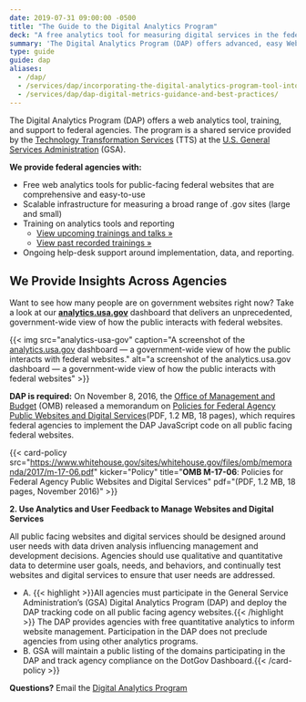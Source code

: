 ```yaml
---
date: 2019-07-31 09:00:00 -0500
title: "The Guide to the Digital Analytics Program"
deck: "A free analytics tool for measuring digital services in the federal government"
summary: 'The Digital Analytics Program (DAP) offers advanced, easy Web analytics to federal agencies.'
type: guide
guide: dap
aliases:
  - /dap/
  - /services/dap/incorporating-the-digital-analytics-program-tool-into-your-agencys-metric-program/
  - /services/dap/dap-digital-metrics-guidance-and-best-practices/
---
```


The Digital Analytics Program (DAP) offers a web analytics tool, training, and support to federal agencies. The program is a shared service provided by the [Technology Transformation Services](http://www.gsa.gov/tts) (TTS) at the [U.S. General Services Administration](https://www.gsa.gov) (GSA).


**We provide federal agencies with:**

- Free web analytics tools for public-facing federal websites that are comprehensive and easy-to-use
- Scalable infrastructure for measuring a broad range of .gov sites (large and small)
- Training on analytics tools and reporting
    - [View upcoming trainings and talks »](https://demo.digital.gov/events/) 
    - [View past recorded trainings »](https://www.youtube.com/playlist?list=PLd9b-GuOJ3nFwlyvLFUtmDpYFKezhot8P) 
- Ongoing help-desk support around implementation, data, and reporting.


## We Provide Insights Across Agencies

Want to see how many people are on government websites right now? Take a look at our [**analytics.usa.gov**](https://analytics.usa.gov/?=dg) dashboard that delivers an unprecedented, government-wide view of how the public interacts with federal websites.

{{< img src="analytics-usa-gov" caption="A screenshot of the [analytics.usa.gov](https://analytics.usa.gov?=dg) dashboard — a government-wide view of how the public interacts with federal websites." alt="a screenshot of the analytics.usa.gov dashboard — a government-wide view of how the public interacts with federal websites" >}}


**DAP is required:** On November 8, 2016, the [Office of Management and Budget](https://www.whitehouse.gov/omb/) (OMB) released a memorandum on [Policies for Federal Agency Public Websites and Digital Services](https://www.whitehouse.gov/sites/whitehouse.gov/files/omb/memoranda/2017/m-17-06.pdf)(PDF, 1.2 MB, 18 pages), which requires federal agencies to implement the DAP JavaScript code on all public facing federal websites. 

{{< card-policy src="https://www.whitehouse.gov/sites/whitehouse.gov/files/omb/memoranda/2017/m-17-06.pdf" kicker="Policy" title="**OMB M-17-06**: Policies for Federal Agency Public Websites and Digital Services" pdf="(PDF, 1.2 MB, 18 pages, November 2016)" >}}

**2. Use Analytics and User Feedback to Manage Websites and Digital Services**

All public facing websites and digital services should be designed around user needs with data driven analysis influencing management and development decisions. Agencies should use qualitative and quantitative data to determine user goals, needs, and behaviors, and continually test websites and digital services to ensure that user needs are addressed.

- A. {{< highlight >}}All agencies must participate in the General Service Administration’s (GSA) Digital Analytics Program (DAP) and deploy the DAP tracking code on all public facing agency websites.{{< /highlight >}} The DAP provides agencies with free quantitative analytics to inform website management. Participation in the DAP does not preclude agencies from using other analytics programs.
- B. GSA will maintain a public listing of the domains participating in the DAP and track agency compliance on the DotGov Dashboard.{{< /card-policy >}}

**Questions?** Email the [Digital Analytics Program](mailto:dap@support.digitalgov.gov)
